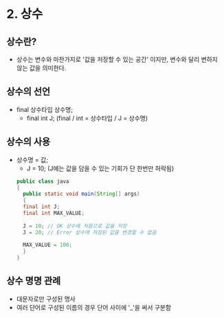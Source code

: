 # 2. 상수
## 상수란?
* 상수는 변수와 마찬가지로 '값을 저장할 수 있는 공간' 이지만, 변수와 달리 변하지 않는 값을 의미한다.

## 상수의 선언
* final 상수타입 상수명;
  - final int J; (final / int = 상수타입 / J = 상수명)

## 상수의 사용
* 상수명 = 값;
  - J = 10; (J에는 값을 담을 수 있는 기회가 단 한번만 허락됨)
  ``` java
  public class java
  {
    public static void main(String[] args)
    {
    final int J;
    final int MAX_VALUE;
    
    J = 10; // OK 상수에 처음으로 값을 저장
    J = 20; // Error 상수에 저장된 값을 변경할 수 없음
    
    MAX_VALUE = 100;
    }
  }
  ```

## 상수 명명 관례
* 대문자로만 구성된 명사
* 여러 단어로 구성된 이름의 경우 단어 사이에 '_'을 써서 구분함
